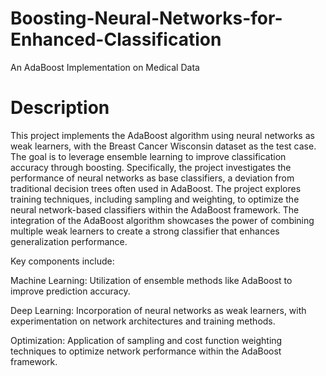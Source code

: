 # Boosting-Neural-Networks-for-Enhanced-Classification
An AdaBoost Implementation on Medical Data

# Description
This project implements the AdaBoost algorithm using neural networks as weak learners, with the Breast Cancer Wisconsin dataset as the test case. The goal is to leverage ensemble learning to improve classification accuracy through boosting. Specifically, the project investigates the performance of neural networks as base classifiers, a deviation from traditional decision trees often used in AdaBoost. The project explores training techniques, including sampling and weighting, to optimize the neural network-based classifiers within the AdaBoost framework. The integration of the AdaBoost algorithm showcases the power of combining multiple weak learners to create a strong classifier that enhances generalization performance.

Key components include:

Machine Learning: Utilization of ensemble methods like AdaBoost to improve prediction accuracy.

Deep Learning: Incorporation of neural networks as weak learners, with experimentation on network architectures and training methods.

Optimization: Application of sampling and cost function weighting techniques to optimize network performance within the AdaBoost framework.
